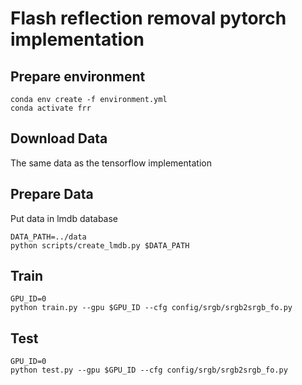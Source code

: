 # Flash reflection removal pytorch implementation


## Prepare environment
```
conda env create -f environment.yml  
conda activate frr
```

## Download Data

The same data as the tensorflow implementation

## Prepare Data

Put data in lmdb database

```
DATA_PATH=../data
python scripts/create_lmdb.py $DATA_PATH
```

## Train

```
GPU_ID=0
python train.py --gpu $GPU_ID --cfg config/srgb/srgb2srgb_fo.py
```

## Test

```
GPU_ID=0
python test.py --gpu $GPU_ID --cfg config/srgb/srgb2srgb_fo.py
```


